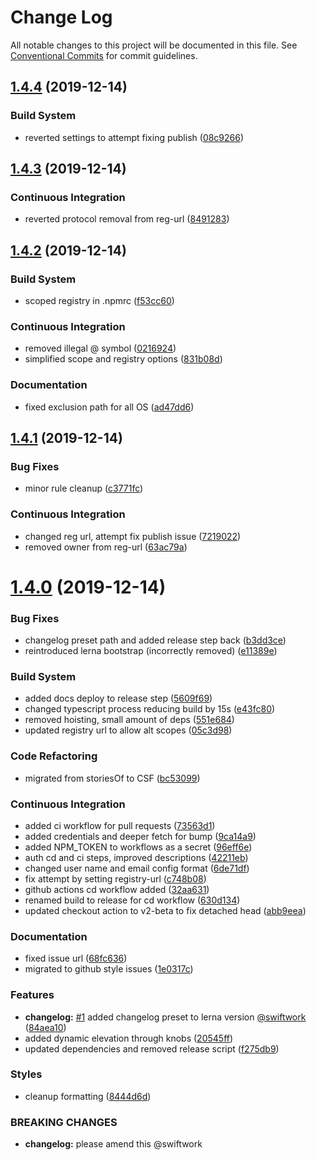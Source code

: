 # Change Log

All notable changes to this project will be documented in this file.
See [Conventional Commits](https://conventionalcommits.org) for commit guidelines.

## [1.4.4](https://github.com/trutoo/uikit/compare/v1.4.3...v1.4.4) (2019-12-14)


### Build System

* reverted settings to attempt fixing publish ([08c9266](https://github.com/trutoo/uikit/commit/08c92662c612fc6a2a5645f7846acf5cd796e8dd))





## [1.4.3](https://github.com/trutoo/uikit/compare/v1.4.2...v1.4.3) (2019-12-14)


### Continuous Integration

* reverted protocol removal from reg-url ([8491283](https://github.com/trutoo/uikit/commit/849128384e16146b2ccda0c7083a04339cfc157c))





## [1.4.2](https://github.com/trutoo/uikit/compare/v1.4.1...v1.4.2) (2019-12-14)


### Build System

* scoped registry in .npmrc ([f53cc60](https://github.com/trutoo/uikit/commit/f53cc60c24f1176f098f4499e094456a08c1433e))


### Continuous Integration

* removed illegal @ symbol ([0216924](https://github.com/trutoo/uikit/commit/02169241956f2d495995edc254299ab685a1d4ab))
* simplified scope and registry options ([831b08d](https://github.com/trutoo/uikit/commit/831b08d49847ab13193660a2d2e37bea48034a32))


### Documentation

* fixed exclusion path for all OS ([ad47dd6](https://github.com/trutoo/uikit/commit/ad47dd6d19b1fc670fbce1c93610a7a4e8025abf))





## [1.4.1](https://github.com/trutoo/uikit/compare/v1.4.0...v1.4.1) (2019-12-14)


### Bug Fixes

* minor rule cleanup ([c3771fc](https://github.com/trutoo/uikit/commit/c3771fcbabe519f502a9b28307f8f0fb56da1332))


### Continuous Integration

* changed reg url, attempt fix publish issue ([7219022](https://github.com/trutoo/uikit/commit/7219022f25856fbe3a28341645fd42618c66d868))
* removed owner from reg-url ([63ac79a](https://github.com/trutoo/uikit/commit/63ac79ad5f3acd50a8df4640d4aedd931273be17))





# [1.4.0](https://github.com/trutoo/uikit/compare/v1.3.0...v1.4.0) (2019-12-14)


### Bug Fixes

* changelog preset path and added release step back ([b3dd3ce](https://github.com/trutoo/uikit/commit/b3dd3ce5f56bab63b17b3cb2dce1d2c04eeb7154))
* reintroduced lerna bootstrap (incorrectly removed) ([e11389e](https://github.com/trutoo/uikit/commit/e11389e738f69438a1eedd43bbf8ee870871c0ef))


### Build System

* added docs deploy to release step ([5609f69](https://github.com/trutoo/uikit/commit/5609f6910c27b8174aba6727d0c96cffc568fb39))
* changed typescript process reducing build by 15s ([e43fc80](https://github.com/trutoo/uikit/commit/e43fc8013a04cf979ca70d317f2aec5822792b64))
* removed hoisting, small amount of deps ([551e684](https://github.com/trutoo/uikit/commit/551e68467e0fe342c6f24312d11934c2957adf55))
* updated registry url to allow alt scopes ([05c3d98](https://github.com/trutoo/uikit/commit/05c3d98cfeed4c29abb27e8b08470b1fc6d0294f))


### Code Refactoring

* migrated from storiesOf to CSF ([bc53099](https://github.com/trutoo/uikit/commit/bc53099ea24fba13fe4c868b11328237fcc9f4e8))


### Continuous Integration

* added ci workflow for pull requests ([73563d1](https://github.com/trutoo/uikit/commit/73563d19c7d8e0d4a6b497e75acb46812bf87244))
* added credentials and deeper fetch for bump ([9ca14a9](https://github.com/trutoo/uikit/commit/9ca14a930fc5fe0b9495bc37357fcba81409e4dd))
* added NPM_TOKEN to workflows as a secret ([96eff6e](https://github.com/trutoo/uikit/commit/96eff6e9dd3707cba9ac0235da133a88740f9a34))
* auth cd and ci steps, improved descriptions ([42211eb](https://github.com/trutoo/uikit/commit/42211ebc490cd8a762864d107bec26ed3232e505))
* changed user name and email config format ([6de71df](https://github.com/trutoo/uikit/commit/6de71df9258826f58620c616cc36404be7e2f684))
* fix attempt by setting registry-url ([c748b08](https://github.com/trutoo/uikit/commit/c748b080c1d0df86c6799fc4c9a03b6c09ea41c3))
* github actions cd workflow added ([32aa631](https://github.com/trutoo/uikit/commit/32aa63134069ed07af768c6e06e19879fc78d9cf))
* renamed build to release for cd workflow ([630d134](https://github.com/trutoo/uikit/commit/630d1345a64c7caf758bc49bf7e6bbd526dd492a))
* updated checkout action to v2-beta to fix detached head ([abb9eea](https://github.com/trutoo/uikit/commit/abb9eea6ca24f78734b9b172aae5b83c0d3c3461))


### Documentation

* fixed issue url ([68fc636](https://github.com/trutoo/uikit/commit/68fc636dedd4b80e4a07eba4f133c3fcbffaecf5))
* migrated to github style issues ([1e0317c](https://github.com/trutoo/uikit/commit/1e0317c886634ef58bfb1a514592a567f279a408))


### Features

* **changelog:** [#1](https://github.com/trutoo/uikit/issues/1) added changelog preset to lerna version [@swiftwork](https://github.com/swiftwork) ([84aea10](https://github.com/trutoo/uikit/commit/84aea1050b5074f14cf26af6174a648e9bc1b2f4))
* added dynamic elevation through knobs ([20545ff](https://github.com/trutoo/uikit/commit/20545ff9739e8762363ce08172be881cd158431b))
* updated dependencies and removed release script ([f275db9](https://github.com/trutoo/uikit/commit/f275db907a7b03269c594bad7bd879e4fc1a0fe2))


### Styles

* cleanup formatting ([8444d6d](https://github.com/trutoo/uikit/commit/8444d6ded314d8c735ccabed844ee5ab9abecbac))


### BREAKING CHANGES

* **changelog:** please amend this @swiftwork
